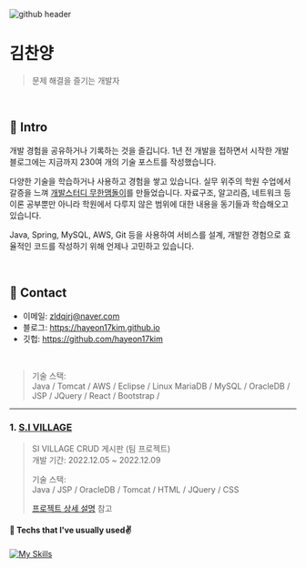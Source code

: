 ![github header](https://user-images.githubusercontent.com/46434694/153376923-2b00e21f-da3c-445d-ac93-d08bbdad75b8.png)
# 김찬양
> 문제 해결을 즐기는 개발자

</br>

## :pushpin: Intro
개발 경험을 공유하거나 기록하는 것을 즐깁니다. 1년 전 개발을 접하면서 시작한 개발 블로그에는 지금까지 230여 개의 기술 포스트를 작성했습니다.

다양한 기술을 학습하거나 사용하고 경험을 쌓고 있습니다. 실무 위주의 학원 수업에서 갈증을 느껴 [개발스터디 무한맴돌이](https://www.notion.so/2-14e12bb07daf496a93a863ea104ab665)를 만들었습니다. 자료구조, 알고리즘, 네트워크 등 이론 공부뿐만 아니라 학원에서 다루지 않은 범위에 대한 내용을 동기들과 학습해오고 있습니다. 

Java, Spring, MySQL, AWS, Git 등을 사용하여 서비스를 설계, 개발한 경험으로 효율적인 코드를 작성하기 위해 언제나 고민하고 있습니다. 

</br>

## :pushpin: Contact
- 이메일:  zldqjrj@naver.com
- 블로그: https://hayeon17kim.github.io
- 깃헙: https://github.com/hayeon17kim

</br>

>기술 스택:  
>Java / Tomcat / AWS / Eclipse / Linux 
>MariaDB / MySQL / OracleDB / JSP / JQuery / React / Bootstrap / 


---

### 1. [S.I VILLAGE](http://chanyangkim.cafe24.com/)
>SI VILLAGE CRUD 게시판 (팀 프로젝트)  
>개발 기간: 2022.12.05 ~ 2022.12.09 
>
>기술 스택:  
>Java / JSP / 
>OracleDB / Tomcat / HTML / JQuery / CSS 
>
>[프로젝트 상세 설명](https://github.com/muhan-memdori/hiwork) 참고

#### 📍 Techs that I've usually used✌️
[![My Skills](https://skillicons.dev/icons?i=html,css,js,ts,react,next,redux,tailwind,nodejs,aws&perline=5)](https://skillicons.dev)
<!--
<img src="https://img.shields.io/badge/html5-E34F26?style=for-the-badge&logo=html5&logoColor=white">
<img src="https://img.shields.io/badge/CSS-1572B6?style=for-the-badge&logo=CSS3&logoColor=white">
<img src="https://img.shields.io/badge/JavaScript-f7ea00?style=for-the-badge&logo=JavaScript&logoColor=black">
<img src="https://img.shields.io/badge/react-282C34?style=for-the-badge&logo=react&logoColor=61DAFB">
[![My Skills](https://skillicons.dev/icons?i=js,html,css,wasm)](https://skillicons.dev)

-->
<br/>
  
